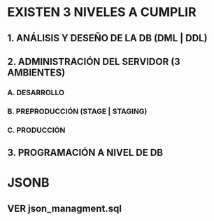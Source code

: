 # EXISTEN 3 NIVELES A CUMPLIR

## 1. ANÁLISIS Y DESEÑO DE LA DB (DML | DDL)

## 2. ADMINISTRACIÓN DEL SERVIDOR (3 AMBIENTES)

### A. DESARROLLO

### B. PREPRODUCCIÓN (STAGE | STAGING)

### C. PRODUCCIÓN

## 3. PROGRAMACIÓN A NIVEL DE DB

# JSONB

## VER json_managment.sql

